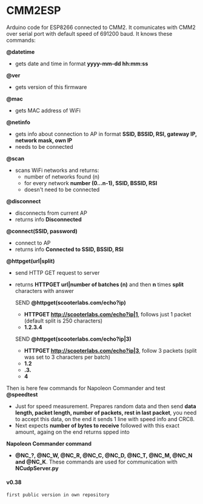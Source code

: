 # CMM2ESP
Arduino code for ESP8266 connected to CMM2. It comunicates with CMM2 over serial port with default speed of 691200 baud.
It knows these commands:

**@datetime**
* gets date and time in format **yyyy-mm-dd hh:mm:ss**

**@ver**
* gets version of this firmware

**@mac**
* gets MAC address of WiFi
	
**@netinfo**
* gets info about connection to AP in format **SSID, BSSID, RSI, gateway IP, network mask, own IP**
* needs to be connected
	
**@scan**
* scans WiFi networks and returns:
  * number of networks found (n)
  * for every network **number (0...n-1), SSID, BSSID, RSI**
  * doesn't need to be connected
	
**@disconnect**
* disconnects from current AP
* returns info **Disconnected**
  
**@connect(SSID, password)**
* connect to AP
* returns info **Connected to SSID, BSSID, RSI**
  
**@httpget(url|split)**
* send HTTP GET request to server
* returns **HTTPGET url|number of batches (n)** and then **n** times **split** characters with answer
  
  SEND **@httpget(scooterlabs.com/echo?ip)**
  * **HTTPGET http://scooterlabs.com/echo?ip|1**, follows just 1 packet (default split is 250 characters)
  * **1.2.3.4**
		
  SEND **@httpget(scooterlabs.com/echo?ip|3)**
    * **HTTPGET http://scooterlabs.com/echo?ip|3**, follow 3 packets (split was set to 3 characters per batch)
    * **1.2**
    * **.3.**
    * **4**

Then is here few commands for Napoleon Commander and test
**@speedtest**
* Just for speed measurement. Prepares random data and then send **data length, packet length, number of packets, rest in last packet**, you need to accept this data, on the end it sends 1 line with speed info and CRC8.
* Next expects **number of bytes to receive** followed with this exact amount,  againg on the end returns spped into
  
**Napoleon Commander command**
* **@NC_?, @NC_W, @NC_R, @NC_C, @NC_D, @NC_T, @NC_M, @NC_N and @NC_K**. These commands are used for communication with **NCudpServer.py**


#### v0.38
	first public version in own repository
